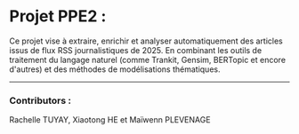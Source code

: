 # Projet PPE2 :

Ce projet vise à extraire, enrichir et analyser automatiquement des articles issus de flux RSS journalistiques de 2025. En combinant les outils de traitement du langage naturel (comme Trankit, Gensim, BERTopic et encore d'autres) et des méthodes de modélisations thématiques. 

---

### Contributors :
Rachelle TUYAY, Xiaotong HE et Maïwenn PLEVENAGE
